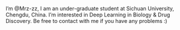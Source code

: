 I’m @Mrz-zz, I am an under-graduate student at Sichuan University, Chengdu, China.
I’m interested in Deep Learning in Biology & Drug Discovery. 
Be free to contact with me if you have any problems :) 

